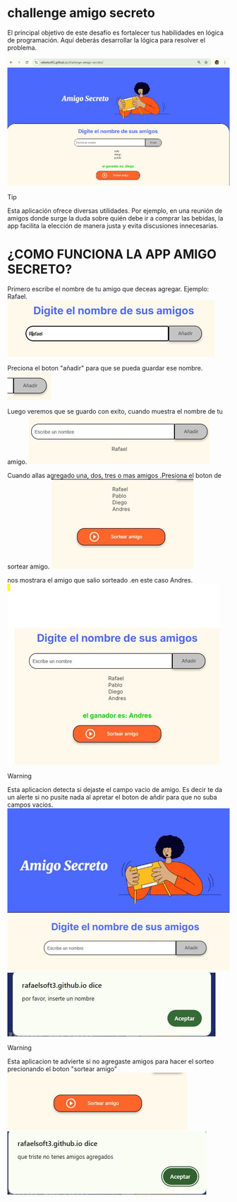 # challenge amigo secreto
El principal objetivo de este desafío es fortalecer tus habilidades en lógica de programación. Aquí deberás desarrollar la lógica para resolver el problema.

![alt text](./assets/capamigosecreto.JPG)

>[!tip]
>Esta aplicación ofrece diversas utilidades. Por ejemplo, en una reunión de amigos donde surge la duda sobre quién debe ir a comprar las bebidas, la app facilita la elección de manera justa y evita discusiones innecesarias.

<h1>¿COMO FUNCIONA LA APP AMIGO SECRETO?</H1>

Primero escribe el nombre de tu amigo que deceas agregar. Ejemplo: Rafael.
![alt text](./assets/1.JPG)

Preciona el boton "añadir" para que se pueda guardar ese nombre.                      
![alt text](./assets/2.JPG)

Luego veremos que se guardo con exito, cuando muestra el nombre de tu amigo.
![alt text](./assets/3.JPG)

Cuando allas agregado una, dos, tres o mas amigos .Presiona el boton de sortear amigo.
![alt text](./assets/4.JPG)

nos mostrara el amigo que salio sorteado .en este caso Andres.
![alt text](./assets/5.JPG)                                          

>[!warning]
>Esta aplicacion detecta si dejaste el campo vacio de amigo. Es decir te da un alerte si no pusite nada al apretar el boton de añdir para que no suba campos vacios.
![alt text](./assets/6.JPG)
![alt text](./assets/7.JPG)


>[!warning]
>Esta aplicacion te advierte si no agregaste amigos para hacer el sorteo precionando el boton "sortear amigo"                                                    
![alt text](./assets/8.JPG)
![alt text](./assets/9.JPG)
